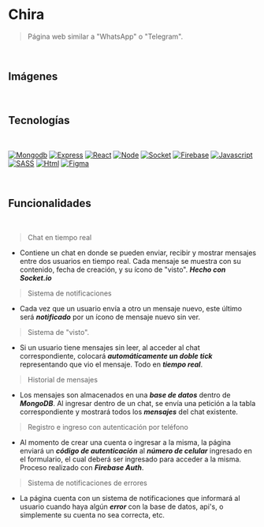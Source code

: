 Chira
=============

> Página web similar a "WhatsApp" o "Telegram".

<br />

## Imágenes

<br />

## Tecnologías

<br />

[![Mongodb](https://img.shields.io/badge/-Mongodb-lightblue?style=for-the-badge&logo=Mongodb)](https://www.mongodb.com/es)
[![Express](https://img.shields.io/badge/-express-black?style=for-the-badge&logo=express)](https://expressjs.com/es/)
[![React](https://img.shields.io/badge/-React-black?style=for-the-badge&logo=React)](https://es.reactjs.org/)
[![Node](https://img.shields.io/badge/-Node-black?style=for-the-badge&logo=Node.js)](https://nodejs.org/es/)
[![Socket](https://img.shields.io/badge/-Socket-black?style=for-the-badge&logo=Socket.io)](https://socket.io/)
[![Firebase](https://img.shields.io/badge/-Firebase-white?style=for-the-badge&logo=firebase)](https://firebase.com/)
[![Javascript](https://img.shields.io/badge/-Javascript-critical?style=for-the-badge&logo=Javascript)](https://developer.mozilla.org/es/docs/Web/JavaScript)
[![SASS](https://img.shields.io/badge/-sass-white?style=for-the-badge&logo=sass)](https://sass-lang.com/)
[![Html](https://img.shields.io/badge/-html-black?style=for-the-badge&logo=html5)](https://developer.mozilla.org/es/docs/Web/HTML)
[![Figma](https://img.shields.io/badge/-Figma-white?style=for-the-badge&logo=figma)](https://figma.com/)

<br />

## Funcionalidades

<br />

> Chat en tiempo real

* Contiene un chat en donde se pueden enviar, recibir y mostrar mensajes entre dos usuarios en tiempo real. Cada mensaje se muestra con su contenido, fecha de creación, y su ícono de "visto". ***Hecho con Socket.io***

> Sistema de notificaciones

* Cada vez que un usuario envía a otro un mensaje nuevo, este último será ***notificado*** por un ícono de mensaje nuevo sin ver.

> Sistema de "visto".

* Si un usuario tiene mensajes sin leer, al acceder al chat correspondiente, colocará ***automáticamente un doble tick*** representando que vio el mensaje. Todo en ***tiempo real***.

> Historial de mensajes

* Los mensajes son almacenados en una ***base de datos*** dentro de ***MongoDB***. Al ingresar dentro de un chat, se envía una petición a la tabla correspondiente y mostrará todos los ***mensajes*** del chat existente.

> Registro e ingreso con autenticación por teléfono

* Al momento de crear una cuenta o ingresar a la misma, la página enviará un ***código de autenticación*** al ***número de celular*** ingresado en el formulario, el cual deberá ser ingresado para acceder a la misma. Proceso realizado con ***Firebase Auth***.

> Sistema de notificaciones de errores

* La página cuenta con un sistema de notificaciones que informará al usuario cuando haya algún ***error*** con la base de datos, api's, o simplemente su cuenta no sea correcta, etc.